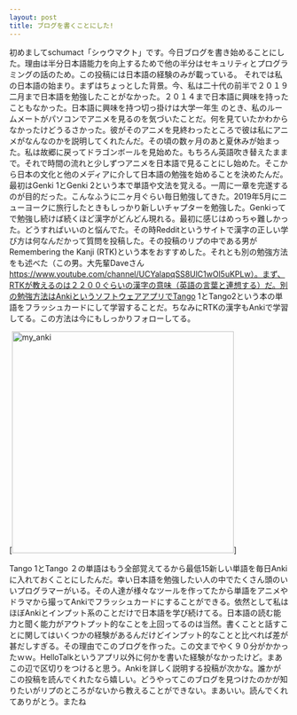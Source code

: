 ```yaml
---
layout: post
title: ブログを書くことにした!
---
```



初めましてschumact「シゥウマクト」です。今日ブログを書き始めることにした。理由は半分日本語能力を向上するためで他の半分はセキュリティとプログラミングの話のため。この投稿には日本語の経験のみが載っている。
それでは私の日本語の始まり。まずはちょっとした背景。今、私は二十代の前半で２０１９二月まで日本語を勉強したことがなかった。２０１４まで日本語に興味を持ったこともなかった。日本語に興味を持つ切っ掛けは大学一年生
のとき、私のルームメートがパソコンでアニメを見るのを気づいたことだ。何を見ていたかわからなかったけどうるさかった。彼がそのアニメを見終わったところで彼は私にアニメがなんなのかを説明してくれたんだ。その頃の数ヶ月のあと夏休みが始まった。私は故郷に戻ってドラゴンボールを見始めた。もちろん英語吹き替えたままで。それで時間の流れと少しずつアニメを日本語で見ることにし始めた。そこから日本の文化と他のメディアに介して日本語の勉強を始めることを決めたんだ。最初はGenki 1とGenki 2という本で単語や文法を覚える。一周に一章を完遂するのが目的だった。こんなふうに二ヶ月ぐらい毎日勉強してきた。2019年5月にニューヨークに旅行したときもしっかり新しいチャプターを勉強した。Genkiってで勉強し続けば続くほど漢字がどんどん現れる。最初に感じはめっちゃ難しかった。どうすればいいのと悩んでた。その時Redditというサイトで漢字の正しい学び方は何なんだかって質問を投稿した。その投稿のリプの中である男がRemembering the Kanji (RTK)という本をおすすめした。それとも別の勉強方法をも述べた（この男。大先輩Daveさん　https://www.youtube.com/channel/UCYalapqSS8UlC1wOl5uKPLw）。まず、RTKが教えるのは２２００ぐらいの漢字の意味（英語の言葉と連想する）だ。別の勉強方法はAnkiというソフトウェアアプリでTango 1とTango2という本の単語をフラッシュカードにして学習することだ。ちなみにRTKの漢字もAnkiで学習してる。この方法は今にもしっかりフォローしてる。

[<img src="{{ site.baseurl }}/images/Anki.PNG" alt="my_anki" style="width: 400px;"/>]

Tango 1とTango ２の単語はもう全部覚えてるから最低15新しい単語を毎日Ankiに入れておくことにしたんだ。幸い日本語を勉強したい人の中でたくさん頭のいいプログラマーがいる。その人達が様々なツールを作ってたから単語をアニメやドラマから撮ってAnkiでフラッシュカードにすることができる。依然として私はほぼAnkiとインプット系のことだけで日本語を学び続けてる。日本語の読む能力と聞く能力がアウトプット的なことを上回ってるのは当然。書くことと話すことに関してはいくつかの経験があるんだけどインプット的なことと比べれば差が甚だしすぎる。その理由でこのブログを作った。この文までやく９０分がかかったｗｗ。HelloTalkというアプリ以外に何かを書いた経験がなかったけど。まあこの辺で区切りをつけると思う。Ankiを詳しく説明する投稿が次かな。誰かがこの投稿を読んでくれたなら嬉しい。どうやってこのブログを見つけたのかが知りたいがリプのところがないから教えることができない。まあいい。読んでくれてありがとう。またね


